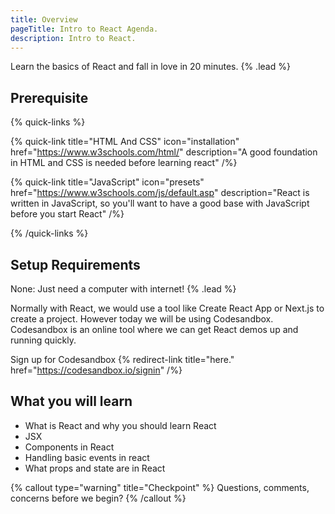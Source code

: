 ```yaml
---
title: Overview
pageTitle: Intro to React Agenda.
description: Intro to React.
---
```


Learn the basics of React and fall in love in 20 minutes. {% .lead %}

## Prerequisite

{% quick-links %}

{% quick-link title="HTML And CSS" icon="installation" href="https://www.w3schools.com/html/" description="A good foundation in HTML and CSS is needed before learning react" /%}

{% quick-link title="JavaScript" icon="presets" href="https://www.w3schools.com/js/default.asp" description="React is written in JavaScript, so you'll want to have a good base with JavaScript before you start React" /%}

{% /quick-links %}

## Setup Requirements

None: Just need a computer with internet! {% .lead %}

Normally with React, we would use a tool like Create React App or Next.js to create a project. However today we will be using Codesandbox. Codesandbox is an online tool where we can get React demos up and running quickly.

Sign up for Codesandbox {% redirect-link title="here." href="https://codesandbox.io/signin" /%}

## What you will learn

- What is React and why you should learn React
- JSX
- Components in React
- Handling basic events in react
- What props and state are in React

{% callout type="warning" title="Checkpoint" %}
Questions, comments, concerns before we begin?
{% /callout %}
